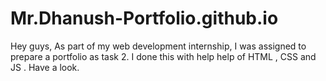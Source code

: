 # Mr.Dhanush-Portfolio.github.io
Hey guys, As part of my web development internship, I was assigned to prepare a portfolio as task 2. I done this with help help of HTML , CSS and JS . Have a look.
